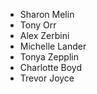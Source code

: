 
* Sharon Melin
* Tony Orr
* Alex Zerbini
* Michelle Lander
* Tonya Zepplin
* Charlotte Boyd
* Trevor Joyce
